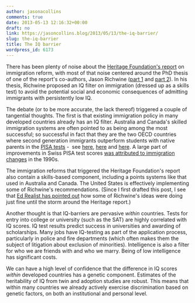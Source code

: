 ```yaml
---
author: jasonacollins
comments: true
date: 2013-05-13 12:16:32+00:00
draft: no
link: https://jasoncollins.blog/2013/05/13/the-iq-barrier/
slug: the-iq-barrier
title: The IQ barrier
wordpress_id: 6173
---
```


There has been plenty of noise about the [Heritage Foundation's report](http://www.heritage.org/research/reports/2013/05/the-fiscal-cost-of-unlawful-immigrants-and-amnesty%20to-the-us-taxpayer) on immigration reform, with most of that noise centered around the PhD thesis of one of the report's co-authors, Jason Richwine ([part 1](http://commentariolus.com/richwine_dissertation_part1.pdf) and [part 2](http://commentariolus.com/richwine_dissertation_part2.pdf)). In his thesis, Richwine proposed an IQ filter on immigration (dressed up as a skills test) to avoid the potential social and economic consequences of admitting immigrants with persistently low IQ.

The debate (or to be more accurate, the lack thereof) triggered a couple of tangential thoughts. The first is that existing immigration policy in many developed countries already has an IQ filter. Australia and Canada's skilled immigration systems are often pointed to as being among the most successful; so successful in fact that they are the two OECD countries where second generation immigrants outperform students with native parents in the [PISA tests](http://en.wikipedia.org/wiki/Programme_for_International_Student_Assessment) -  see [here](http://www.immi.gov.au/about/speeches-pres/_pdf/2011/2011-03-21_value_of_migration_to_australia.pdf), [here](http://ftp.iza.org/dp1021.pdf) and [here](http://www.norface-migration.org/publ_uploads/NDP_25_11.pdf). A large part of improvements in Swiss PISA test scores [was attributed to immigration changes](http://www.iza.org/conference_files/amm2012/wolter_s247.pdf) in the 1990s.

The immigration reforms that triggered the Heritage Foundation's report also contain a skills-based component, including a points systems like that used in Australia and Canada. The United States is effectively implementing some of Richwine's recommendations. (Since I first drafted this post, I see that [Ed Realist has pointed out](http://educationrealist.wordpress.com/2013/05/12/jason-richwine-and-goring-the-medias-ox/) how some of Richwine's ideas were doing just fine until the storm around the Heritage report.)

Another thought is that IQ-barriers are pervasive _within_ countries. Tests for entry into college or university (such as the SAT) are highly correlated with IQ scores. IQ test results predict success in universities and awarding of scholarships. Many jobs have IQ-testing as part of the application process, particularly in police and fire departments (which often makes them the subject of litigation about exclusion of minorities). Intelligence is also a filter for who we are friends with and who we marry. Being of low intelligence has significant costs.

We can have a high level of confidence that the difference in IQ scores _within_ developed countries has a genetic component. Estimates of the heritability of IQ from twin and adoption studies are robust. This means that within many countries we already actively exercise discrimination based on genetic factors, on both an institutional and personal level.
